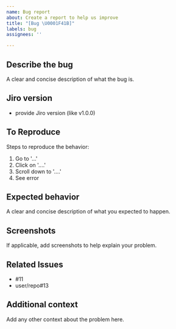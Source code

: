 ```yaml
---
name: Bug report
about: Create a report to help us improve
title: "[Bug \U0001F41B]"
labels: bug
assignees: ''

---
```


## Describe the bug
A clear and concise description of what the bug is.

## Jiro version
- provide Jiro version (like v1.0.0)

## To Reproduce
Steps to reproduce the behavior:
1. Go to '...'
2. Click on '....'
3. Scroll down to '....'
4. See error

## Expected behavior
A clear and concise description of what you expected to happen.

## Screenshots
If applicable, add screenshots to help explain your problem.

## Related Issues
- #11
- user/repo#13

## Additional context
Add any other context about the problem here.
